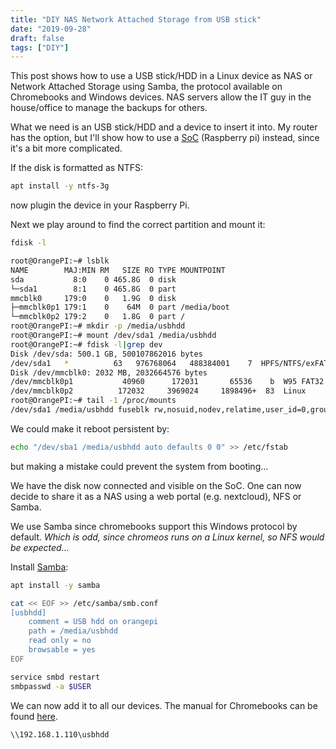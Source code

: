 ```yaml
---
title: "DIY NAS Network Attached Storage from USB stick"
date: "2019-09-28"
draft: false
tags: ["DIY"]
---
```


This post shows how to use a USB stick/HDD in a Linux device as NAS or Network Attached Storage
using Samba, the protocol available on Chromebooks and Windows devices.
NAS servers allow the IT guy in the house/office to manage the backups for others.

What we need is an USB stick/HDD and a device to insert it into.
My router has the option,
but I'll show how to use a
[SoC](https://blog.lent.ink/post/diy-cheatsheet/)
(Raspberry pi) instead,
since it's a bit more complicated.

If the disk is formatted as NTFS:

```sh
apt install -y ntfs-3g
```

now plugin the device in your Raspberry Pi.

Next we play around to find the correct partition and mount it:
```sh
fdisk -l

root@OrangePI:~# lsblk
NAME        MAJ:MIN RM   SIZE RO TYPE MOUNTPOINT
sda           8:0    0 465.8G  0 disk 
└─sda1        8:1    0 465.8G  0 part 
mmcblk0     179:0    0   1.9G  0 disk 
├─mmcblk0p1 179:1    0    64M  0 part /media/boot
└─mmcblk0p2 179:2    0   1.8G  0 part /
root@OrangePI:~# mkdir -p /media/usbhdd
root@OrangePI:~# mount /dev/sda1 /media/usbhdd                                       
root@OrangePI:~# fdisk -l|grep dev
Disk /dev/sda: 500.1 GB, 500107862016 bytes
/dev/sda1   *          63   976768064   488384001    7  HPFS/NTFS/exFAT
Disk /dev/mmcblk0: 2032 MB, 2032664576 bytes
/dev/mmcblk0p1           40960      172031       65536    b  W95 FAT32
/dev/mmcblk0p2          172032     3969024     1898496+  83  Linux
root@OrangePI:~# tail -1 /proc/mounts
/dev/sda1 /media/usbhdd fuseblk rw,nosuid,nodev,relatime,user_id=0,group_id=0,allow_other,blksize=4096 0 0

```

We could make it reboot persistent by:

```sh
echo "/dev/sba1 /media/usbhdd auto defaults 0 0" >> /etc/fstab
```
but making a mistake could prevent the system from booting...

We have the disk now connected and visible on the SoC.
One can now decide to share it as a NAS using a
web portal (e.g. nextcloud), NFS or Samba.

We use Samba since chromebooks
support this Windows protocol by default.
*Which is odd, since chromeos runs on a Linux kernel, so NFS would be expected...*

Install
[Samba](https://tutorials.ubuntu.com/tutorial/install-and-configure-samba):

```sh
apt install -y samba

cat << EOF >> /etc/samba/smb.conf
[usbhdd]
    comment = USB hdd on orangepi
    path = /media/usbhdd
    read only = no
    browsable = yes
EOF

service smbd restart
smbpasswd -a $USER
```

We can now add it to all our devices.
The manual for Chromebooks can be found
[here](https://support.google.com/chromebook?p=network_file_shares&b=edgar-signed-mp-v2keys).

```
\\192.168.1.110\usbhdd
```

